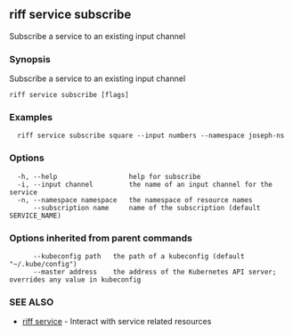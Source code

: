 ## riff service subscribe

Subscribe a service to an existing input channel

### Synopsis

Subscribe a service to an existing input channel

```
riff service subscribe [flags]
```

### Examples

```
  riff service subscribe square --input numbers --namespace joseph-ns
```

### Options

```
  -h, --help                  help for subscribe
  -i, --input channel         the name of an input channel for the service
  -n, --namespace namespace   the namespace of resource names
      --subscription name     name of the subscription (default SERVICE_NAME)
```

### Options inherited from parent commands

```
      --kubeconfig path   the path of a kubeconfig (default "~/.kube/config")
      --master address    the address of the Kubernetes API server; overrides any value in kubeconfig
```

### SEE ALSO

* [riff service](riff_service.md)	 - Interact with service related resources

